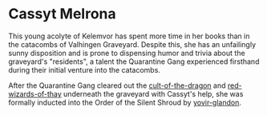 # Cassyt Melrona

This young acolyte of Kelemvor has spent more time in her books than in the catacombs of Valhingen Graveyard. Despite this, she has an unfailingly sunny disposition and is prone to dispensing humor and trivia about the graveyard's "residents", a talent the Quarantine Gang experienced firsthand during their initial venture into the catacombs.

After the Quarantine Gang cleared out the [cult-of-the-dragon](../factions/cult-of-the-dragon.md) and [red-wizards-of-thay](../factions/red-wizards-of-thay.md) underneath the graveyard with Cassyt's help, she was formally inducted into the Order of the Silent Shroud by [yovir-glandon](yovir-glandon.md).